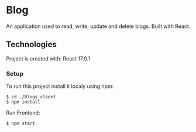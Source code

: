 # Blog
An application used to read, write, update and delete blogs.
Built with React.

## Technologies

Project is created with:
React 17.0.1

### Setup
To run this project install it localy using npm:

```
$ cd ./Blogs_client
$ npm install 
```


Run Frontend:
```
$ npm start
